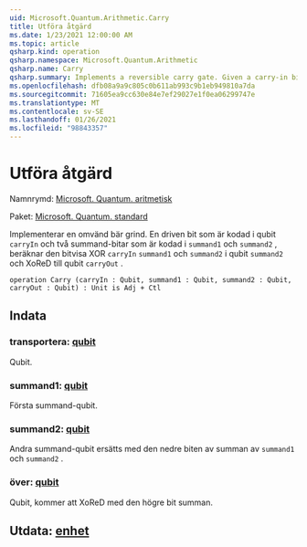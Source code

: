 ```yaml
---
uid: Microsoft.Quantum.Arithmetic.Carry
title: Utföra åtgärd
ms.date: 1/23/2021 12:00:00 AM
ms.topic: article
qsharp.kind: operation
qsharp.namespace: Microsoft.Quantum.Arithmetic
qsharp.name: Carry
qsharp.summary: Implements a reversible carry gate. Given a carry-in bit encoded in qubit `carryIn` and two summand bits encoded in `summand1` and `summand2`, computes the bitwise xor of `carryIn`, `summand1` and `summand2` in the qubit `summand2` and the carry-out is xored to the qubit `carryOut`.
ms.openlocfilehash: dfb08a9a9c805c0b611ab993c9b1eb949810a7da
ms.sourcegitcommit: 71605ea9cc630e84e7ef29027e1f0ea06299747e
ms.translationtype: MT
ms.contentlocale: sv-SE
ms.lasthandoff: 01/26/2021
ms.locfileid: "98843357"
---
```

# <a name="carry-operation"></a>Utföra åtgärd

Namnrymd: [Microsoft. Quantum. aritmetisk](xref:Microsoft.Quantum.Arithmetic)

Paket: [Microsoft. Quantum. standard](https://nuget.org/packages/Microsoft.Quantum.Standard)


Implementerar en omvänd bär grind. En driven bit som är kodad i qubit `carryIn` och två summand-bitar som är kodad i `summand1` och `summand2` , beräknar den bitvisa XOR `carryIn` `summand1` och `summand2` i qubit `summand2` och XoReD till qubit `carryOut` .

```qsharp
operation Carry (carryIn : Qubit, summand1 : Qubit, summand2 : Qubit, carryOut : Qubit) : Unit is Adj + Ctl
```


## <a name="input"></a>Indata

### <a name="carryin--qubit"></a>transportera: [qubit](xref:microsoft.quantum.lang-ref.qubit)

Qubit.


### <a name="summand1--qubit"></a>summand1: [qubit](xref:microsoft.quantum.lang-ref.qubit)

Första summand-qubit.


### <a name="summand2--qubit"></a>summand2: [qubit](xref:microsoft.quantum.lang-ref.qubit)

Andra summand-qubit ersätts med den nedre biten av summan av `summand1` och `summand2` .


### <a name="carryout--qubit"></a>över: [qubit](xref:microsoft.quantum.lang-ref.qubit)

Qubit, kommer att XoReD med den högre bit summan.



## <a name="output--unit"></a>Utdata: [enhet](xref:microsoft.quantum.lang-ref.unit)

